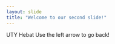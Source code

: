 ```yaml
---
layout: slide
title: "Welcome to our second slide!"
---
```

UTY Hebat
Use the left arrow to go back!
